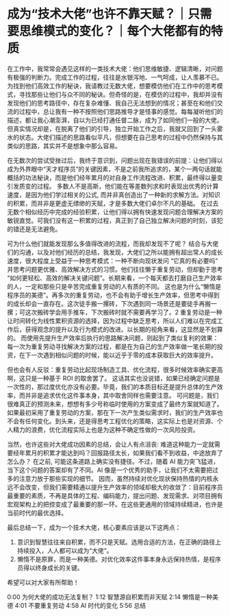# 成为“技术大佬”也许不靠天赋？｜只需要思维模式的变化？｜每个大佬都有的特质

<!-- 0. 问题引入 -->
在工作中，我常常会遇见这样的一类技术大佬：他们思维敏捷、逻辑清晰，对问题有极强的判断力。完成工作的过程，往往是水银泻地、一气呵成，让人羡慕不已。
为找到他们高效工作的秘诀，我请教过无数大佬，想要模仿他们在工作中的思考模式，寻找那些让他们与众不同的秘诀。但奇怪的是，在模仿的过程中，我却并没有发现他们的思考路径中，存在复杂难懂、我自己无法想到的情况；甚至在和他们交流的过程中，总让我有一种不按照他们思路推导才是怪事的感觉。每每凝听他们的描述，都让我心潮澎湃，自以为已经打通任督二脉，成为了如同他们一般的大佬。
但真实情况却是，在脱离了他们的引导，独立开始工作之后，我就又回到了一头雾水的状态。大佬们描述的思路看似平凡，但想要在自己思考的过程中仍然保持与其类似的思路，其实并不是想象中那么容易。

<!-- 1. 知识积累 -->
在无数次的尝试受挫过后，我终于意识到，问题出现在我错误的前提：让他们得以成为外界眼中“天才程序员”的关键因素，不是之前我所追求的，某个一两句话就能概括的功法秘诀，而是他们经年累月的对自身工作流程改进、积累，最终得以量变引发质变的过程。
多数人不是高斯，他们能在等差数列求和时表现出优秀的计算速度，是因为他们学过相关的公式, 而并非真创造出了一种新的求解方法。对知识的积累，而并非是更虚无缥缈的天赋，才是多数大佬们卓尔不凡的基础。
在过去无数个相似经历中完成的经验积累，让他们得以拥有快速发现问题合理解决方案的敏锐直觉。可我们没有这一积累的过程，真正到了自己独立解决问题的时刻，该犯的错还是无法避免。

<!-- 2. 发现问题 -->
可为什么他们就能发现那么多值得改进的流程，而我却发现不了呢？
结合与大佬们的沟通，以及对他们经历的总结，我发现，大佬们之所以能拥有超出常人的成长速度，很大程度上受益于一种思考模式：一种不断向现状发问 “它真的有必要吗” 并思考问题更优雅、高效解决方式的习惯。他们往往懒于重复劳动，但却勤于思考 “如何更轻松、高效的解决关键问题”。长期来看，一个每天都去打磨自己生产效率的人，一定和那些只是辛苦完成重复劳动的人有质的不同。
这也是为什么“懒惰是程序员的美德”。再多次的重复劳动，也不会有助于增长生产效率，但思考中得到的成长却会一直存在。这次徒手搬一摞砖，下次遇到同一场景还是要徒手再搬一摞；可这次搬砖学会用手推车，下次搬砖时就不需要再学习了。2
重复劳动是一种让时间转化为线性累积资源的选择，因为过程中缺乏思考，所以人们难以在完成工作后，获得观念的提升以及行为模式的改进。以长期的视角来看，这显然是不划算的。
而使用先提升生产效率后执行的思路解决问题，则起到了类似复利的效果：每一次为重复劳动寻找解决方案的过程，都是在为自己的生产效率做一笔长期的投资，在下一次遇到相似问题的时候，能以近乎于零的成本获取巨大的效率提升。

<!-- 3. 反驳：聪明的解决问题确有价值 -->
但也会有人反驳：重复劳动比起现场制造工具、优化流程，很多时候效率确实更高啊，这只是一种基于 ROI 的取舍罢了。
这话其实也没说错，如果已经确定问题是一次性的，那过度优化亦没有必要。毕竟，我们的本质目标还是提升总体的生产效率，而并非是追求优化这件事本身，其中取舍同样也需要注意。
可问题是，我们很难真正的预测未来，想想有多少号称临时使用的方案变成了最终方案就知道了。如果最初采用了重复劳动的方案，那在下一次产生类似需求时，我们的生产效率也不会有任何变化。到头来，还是得思考工程优化的策略，这实际上也是对资源、个人精力的浪费，优化流程实际上也是为这种不确定性做的一次风险投资。

<!-- 4. 优化需要注意的核心 -->
当然，也许这些对大佬成功因素的总结，会让人有点沮丧: 难道这种能力一定就需要经年累月的积累才能达到吗？回报路径太长，如果我们看不到收益，中途放弃了怎么办？
在之前, 可能这条道路上确实没有捷径。不过，随着 AI 能力突飞猛进，当下这个问题的答案却有了不同。AI 像是一个优秀的助手，让我们不太需要把过多的注意力放于那些实现的细节。
因而，虽然持续对优化现状保持热情的内核永远不会改变，但我们需要精通以提升生产效率的领域却极大的收敛了：目前程序员最重要的素质，不再是具体的工程、编码能力，提出问题、发现需求、对项目拥有宏观架构上的把控变成了最重要的那一环。在这些更通用的领域持续精进，也许是当前时代的最优选择。

<!-- 5. 总结 -->
最后总结一下，成为一个技术大佬，核心要素应该是以下这两点：
1. 意识到智慧往往来自积累，而不只是天赋。选用合适的方法，在正确的路径上持续投入，人人都可以成为“大佬”。
2. 懒惰不是原罪，而是一种美德。对优化效率这件事本身永远保持热情，是程序员得以终身成长的关键。

希望可以对大家有所帮助！

0:00 为何大佬的成功无法复制？
1:12 智慧源自积累而非天赋
2:14 懒惰是一种美德
4:01 不要重复劳动
4:58 AI 时代的变化
5:56 总结